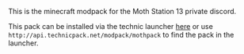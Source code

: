 This is the minecraft modpack for the Moth Station 13 private discord.

This pack can be installed via the technic launcher [here](https://www.technicpack.net/modpack/mothpack.1789413)
or use `http://api.technicpack.net/modpack/mothpack` to find the pack in the launcher.